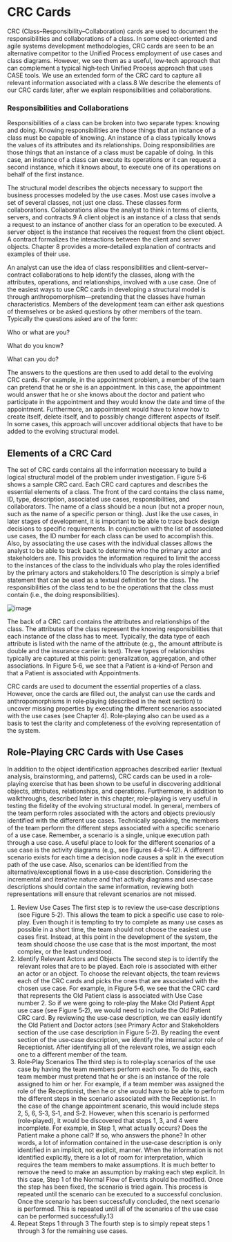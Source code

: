 # CRC Cards

CRC (Class–Responsibility–Collaboration) cards are used to document the responsibilities and collaborations of a class. In some object‐oriented and agile systems development methodologies, CRC cards are seen to be an alternative competitor to the Unified Process employment of use cases and class diagrams. However, we see them as a useful, low‐tech approach that can complement a typical high‐tech Unified Process approach that uses CASE tools. We use an extended form of the CRC card to capture all relevant information associated with a class.8 We describe the elements of our CRC cards later, after we explain responsibilities and collaborations.

### Responsibilities and Collaborations

Responsibilities of a class can be broken into two separate types: knowing and doing. Knowing responsibilities are those things that an instance of a class must be capable of knowing. An instance of a class typically knows the values of its attributes and its relationships. Doing responsibilities are those things that an instance of a class must be capable of doing. In this case, an instance of a class can execute its operations or it can request a second instance, which it knows about, to execute one of its operations on behalf of the first instance.

The structural model describes the objects necessary to support the business processes modeled by the use cases. Most use cases involve a set of several classes, not just one class. These classes form collaborations. Collaborations allow the analyst to think in terms of clients, servers, and contracts.9 A client object is an instance of a class that sends a request to an instance of another class for an operation to be executed. A server object is the instance that receives the request from the client object. A contract formalizes the interactions between the client and server objects. Chapter 8 provides a more‐detailed explanation of contracts and examples of their use.

An analyst can use the idea of class responsibilities and client–server–contract collaborations to help identify the classes, along with the attributes, operations, and relationships, involved with a use case. One of the easiest ways to use CRC cards in developing a structural model is through anthropomorphism—pretending that the classes have human characteristics. Members of the development team can either ask questions of themselves or be asked questions by other members of the team. Typically the questions asked are of the form:

Who or what are you?

What do you know?

What can you do?

The answers to the questions are then used to add detail to the evolving CRC cards. For example, in the appointment problem, a member of the team can pretend that he or she is an appointment. In this case, the appointment would answer that he or she knows about the doctor and patient who participate in the appointment and they would know the date and time of the appointment. Furthermore, an appointment would have to know how to create itself, delete itself, and to possibly change different aspects of itself. In some cases, this approach will uncover additional objects that have to be added to the evolving structural model.

## Elements of a CRC Card

The set of CRC cards contains all the information necessary to build a logical structural model of the problem under investigation. Figure 5‐6 shows a sample CRC card. Each CRC card captures and describes the essential elements of a class. The front of the card contains the class name, ID, type, description, associated use cases, responsibilities, and collaborators. The name of a class should be a noun (but not a proper noun, such as the name of a specific person or thing). Just like the use cases, in later stages of development, it is important to be able to trace back design decisions to specific requirements. In conjunction with the list of associated use cases, the ID number for each class can be used to accomplish this. Also, by associating the use cases with the individual classes allows the analyst to be able to track back to determine who the primary actor and stakeholders are. This provides the information required to limit the access to the instances of the class to the individuals who play the roles identified by the primary actors and stakeholders.10 The description is simply a brief statement that can be used as a textual definition for the class. The responsibilities of the class tend to be the operations that the class must contain (i.e., the doing responsibilities).

![image](https://user-images.githubusercontent.com/73081144/177242353-762d1ec1-5247-4f25-b644-2e484d3b2758.png)

The back of a CRC card contains the attributes and relationships of the class. The attributes of the class represent the knowing responsibilities that each instance of the class has to meet. Typically, the data type of each attribute is listed with the name of the attribute (e.g., the amount attribute is double and the insurance carrier is text). Three types of relationships typically are captured at this point: generalization, aggregation, and other associations. In Figure 5‐6, we see that a Patient is a‐kind‐of Person and that a Patient is associated with Appointments.

CRC cards are used to document the essential properties of a class. However, once the cards are filled out, the analyst can use the cards and anthropomorphisms in role‐playing (described in the next section) to uncover missing properties by executing the different scenarios associated with the use cases (see Chapter 4). Role‐playing also can be used as a basis to test the clarity and completeness of the evolving representation of the system.

## Role‐Playing CRC Cards with Use Cases

In addition to the object identification approaches described earlier (textual analysis, brainstorming, and patterns), CRC cards can be used in a role‐playing exercise that has been shown to be useful in discovering additional objects, attributes, relationships, and operations. Furthermore, in addition to walkthroughs, described later in this chapter, role‐playing is very useful in testing the fidelity of the evolving structural model. In general, members of the team perform roles associated with the actors and objects previously identified with the different use cases. Technically speaking, the members of the team perform the different steps associated with a specific scenario of a use case. Remember, a scenario is a single, unique execution path through a use case. A useful place to look for the different scenarios of a use case is the activity diagrams (e.g., see Figures 4‐8–4‐12). A different scenario exists for each time a decision node causes a split in the execution path of the use case. Also, scenarios can be identified from the alternative/exceptional flows in a use‐case description. Considering the incremental and iterative nature and that activity diagrams and use‐case descriptions should contain the same information, reviewing both representations will ensure that relevant scenarios are not missed.

1. Review Use Cases
The first step is to review the use‐case descriptions (see Figure 5‐2). This allows the team to pick a specific use case to role‐play. Even though it is tempting to try to complete as many use cases as possible in a short time, the team should not choose the easiest use cases first. Instead, at this point in the development of the system, the team should choose the use case that is the most important, the most complex, or the least understood.
2. Identify Relevant Actors and Objects
The second step is to identify the relevant roles that are to be played. Each role is associated with either an actor or an object. To choose the relevant objects, the team reviews each of the CRC cards and picks the ones that are associated with the chosen use case. For example, in Figure 5‐6, we see that the CRC card that represents the Old Patient class is associated with Use Case number 2. So if we were going to role‐play the Make Old Patient Appt use case (see Figure 5‐2), we would need to include the Old Patient CRC card. By reviewing the use‐case description, we can easily identify the Old Patient and Doctor actors (see Primary Actor and Stakeholders section of the use case description in Figure 5‐2). By reading the event section of the use‐case description, we identify the internal actor role of Receptionist. After identifying all of the relevant roles, we assign each one to a different member of the team.
3. Role‐Play Scenarios
The third step is to role‐play scenarios of the use case by having the team members perform each one. To do this, each team member must pretend that he or she is an instance of the role assigned to him or her. For example, if a team member was assigned the role of the Receptionist, then he or she would have to be able to perform the different steps in the scenario associated with the Receptionist. In the case of the change appointment scenario, this would include steps 2, 5, 6, S‐3, S‐1, and S‐2. However, when this scenario is performed (role‐played), it would be discovered that steps 1, 3, and 4 were incomplete. For example, in Step 1, what actually occurs? Does the Patient make a phone call? If so, who answers the phone? In other words, a lot of information contained in the use‐case description is only identified in an implicit, not explicit, manner. When the information is not identified explicitly, there is a lot of room for interpretation, which requires the team members to make assumptions. It is much better to remove the need to make an assumption by making each step explicit. In this case, Step 1 of the Normal Flow of Events should be modified. Once the step has been fixed, the scenario is tried again. This process is repeated until the scenario can be executed to a successful conclusion. Once the scenario has been successfully concluded, the next scenario is performed. This is repeated until all of the scenarios of the use case can be performed successfully.13
4. Repeat Steps 1 through 3
The fourth step is to simply repeat steps 1 through 3 for the remaining use cases.
